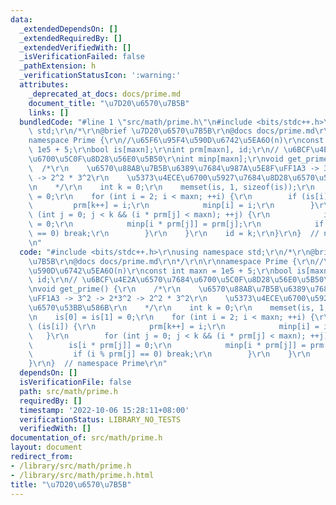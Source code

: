 ```yaml
---
data:
  _extendedDependsOn: []
  _extendedRequiredBy: []
  _extendedVerifiedWith: []
  _isVerificationFailed: false
  _pathExtension: h
  _verificationStatusIcon: ':warning:'
  attributes:
    _deprecated_at_docs: docs/prime.md
    document_title: "\u7D20\u6570\u7B5B"
    links: []
  bundledCode: "#line 1 \"src/math/prime.h\"\n#include <bits/stdc++.h>\r\nusing namespace\
    \ std;\r\n/*\r\n@brief \u7D20\u6570\u7B5B\r\n@docs docs/prime.md\r\n*/\r\n\r\n\
    namespace Prime {\r\n//\u65F6\u95F4\u590D\u6742\u5EA6O(n)\r\nconst int maxn =\
    \ 1e5 + 5;\r\nbool is[maxn];\r\nint prm[maxn], id;\r\n// \u6BCF\u4E2A\u6570\u7684\
    \u6700\u5C0F\u8D28\u56E0\u5B50\r\nint minp[maxn];\r\nvoid get_prime() {\r\n  \
    \  /*\r\n    \u6570\u88AB\u7B5B\u6389\u7684\u987A\u5E8F\uFF1A3 -> 3^2 -> 2*3^2\
    \ -> 2^2 * 3^2\r\n    \u5373\u4ECE\u6700\u5927\u7684\u8D28\u6570\u53BB\u586B\r\
    \n    */\r\n    int k = 0;\r\n    memset(is, 1, sizeof(is));\r\n    is[0] = is[1]\
    \ = 0;\r\n    for (int i = 2; i < maxn; ++i) {\r\n        if (is[i]) {\r\n   \
    \         prm[k++] = i;\r\n            minp[i] = i;\r\n        }\r\n        for\
    \ (int j = 0; j < k && (i * prm[j] < maxn); ++j) {\r\n            is[i * prm[j]]\
    \ = 0;\r\n            minp[i * prm[j]] = prm[j];\r\n            if (i % prm[j]\
    \ == 0) break;\r\n        }\r\n    }\r\n    id = k;\r\n}\r\n}  // namespace Prime\r\
    \n"
  code: "#include <bits/stdc++.h>\r\nusing namespace std;\r\n/*\r\n@brief \u7D20\u6570\
    \u7B5B\r\n@docs docs/prime.md\r\n*/\r\n\r\nnamespace Prime {\r\n//\u65F6\u95F4\
    \u590D\u6742\u5EA6O(n)\r\nconst int maxn = 1e5 + 5;\r\nbool is[maxn];\r\nint prm[maxn],\
    \ id;\r\n// \u6BCF\u4E2A\u6570\u7684\u6700\u5C0F\u8D28\u56E0\u5B50\r\nint minp[maxn];\r\
    \nvoid get_prime() {\r\n    /*\r\n    \u6570\u88AB\u7B5B\u6389\u7684\u987A\u5E8F\
    \uFF1A3 -> 3^2 -> 2*3^2 -> 2^2 * 3^2\r\n    \u5373\u4ECE\u6700\u5927\u7684\u8D28\
    \u6570\u53BB\u586B\r\n    */\r\n    int k = 0;\r\n    memset(is, 1, sizeof(is));\r\
    \n    is[0] = is[1] = 0;\r\n    for (int i = 2; i < maxn; ++i) {\r\n        if\
    \ (is[i]) {\r\n            prm[k++] = i;\r\n            minp[i] = i;\r\n     \
    \   }\r\n        for (int j = 0; j < k && (i * prm[j] < maxn); ++j) {\r\n    \
    \        is[i * prm[j]] = 0;\r\n            minp[i * prm[j]] = prm[j];\r\n   \
    \         if (i % prm[j] == 0) break;\r\n        }\r\n    }\r\n    id = k;\r\n\
    }\r\n}  // namespace Prime\r\n"
  dependsOn: []
  isVerificationFile: false
  path: src/math/prime.h
  requiredBy: []
  timestamp: '2022-10-06 15:28:11+08:00'
  verificationStatus: LIBRARY_NO_TESTS
  verifiedWith: []
documentation_of: src/math/prime.h
layout: document
redirect_from:
- /library/src/math/prime.h
- /library/src/math/prime.h.html
title: "\u7D20\u6570\u7B5B"
---
```

